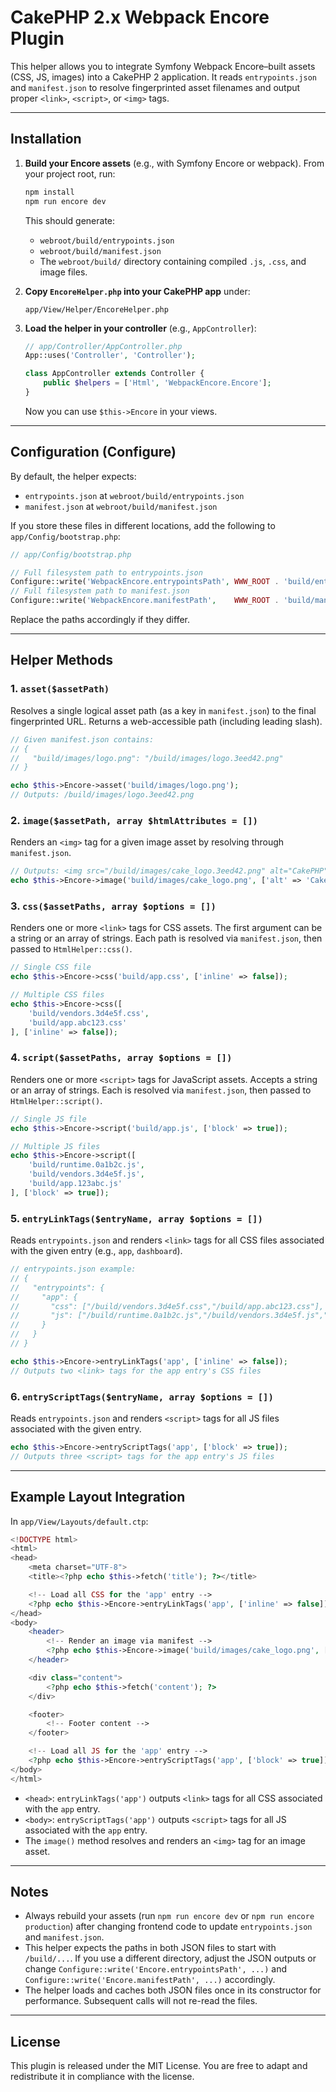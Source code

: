 # CakePHP 2.x Webpack Encore Plugin

This helper allows you to integrate Symfony Webpack Encore–built assets (CSS, JS, images) into a CakePHP 2 application. It reads `entrypoints.json` and `manifest.json` to resolve fingerprinted asset filenames and output proper `<link>`, `<script>`, or `<img>` tags.

---

## Installation

1. **Build your Encore assets** (e.g., with Symfony Encore or webpack). From your project root, run:
   ```bash
   npm install
   npm run encore dev
   ```
   This should generate:
    - `webroot/build/entrypoints.json`
    - `webroot/build/manifest.json`
    - The `webroot/build/` directory containing compiled `.js`, `.css`, and image files.

2. **Copy `EncoreHelper.php` into your CakePHP app** under:
   ```text
   app/View/Helper/EncoreHelper.php
   ```

3. **Load the helper in your controller** (e.g., `AppController`):
   ```php
   // app/Controller/AppController.php
   App::uses('Controller', 'Controller');

   class AppController extends Controller {
       public $helpers = ['Html', 'WebpackEncore.Encore'];
   }
   ```
   Now you can use `$this->Encore` in your views.

---

## Configuration (Configure)

By default, the helper expects:
- `entrypoints.json` at `webroot/build/entrypoints.json`
- `manifest.json` at `webroot/build/manifest.json`

If you store these files in different locations, add the following to `app/Config/bootstrap.php`:

```php
// app/Config/bootstrap.php

// Full filesystem path to entrypoints.json
Configure::write('WebpackEncore.entrypointsPath', WWW_ROOT . 'build/entrypoints.json');
// Full filesystem path to manifest.json
Configure::write('WebpackEncore.manifestPath',    WWW_ROOT . 'build/manifest.json');
```

Replace the paths accordingly if they differ.

---

## Helper Methods

### 1. `asset($assetPath)`

Resolves a single logical asset path (as a key in `manifest.json`) to the final fingerprinted URL. Returns a web-accessible path (including leading slash).

```php
// Given manifest.json contains:
// {
//   "build/images/logo.png": "/build/images/logo.3eed42.png"
// }

echo $this->Encore->asset('build/images/logo.png');
// Outputs: /build/images/logo.3eed42.png
```

### 2. `image($assetPath, array $htmlAttributes = [])`

Renders an `<img>` tag for a given image asset by resolving through `manifest.json`.

```php
// Outputs: <img src="/build/images/cake_logo.3eed42.png" alt="CakePHP" />
echo $this->Encore->image('build/images/cake_logo.png', ['alt' => 'CakePHP']);
```

### 3. `css($assetPaths, array $options = [])`

Renders one or more `<link>` tags for CSS assets. The first argument can be a string or an array of strings. Each path is resolved via `manifest.json`, then passed to `HtmlHelper::css()`.

```php
// Single CSS file
echo $this->Encore->css('build/app.css', ['inline' => false]);

// Multiple CSS files
echo $this->Encore->css([
    'build/vendors.3d4e5f.css',
    'build/app.abc123.css'
], ['inline' => false]);
```

### 4. `script($assetPaths, array $options = [])`

Renders one or more `<script>` tags for JavaScript assets. Accepts a string or an array of strings. Each is resolved via `manifest.json`, then passed to `HtmlHelper::script()`.

```php
// Single JS file
echo $this->Encore->script('build/app.js', ['block' => true]);

// Multiple JS files
echo $this->Encore->script([
    'build/runtime.0a1b2c.js',
    'build/vendors.3d4e5f.js',
    'build/app.123abc.js'
], ['block' => true]);
```

### 5. `entryLinkTags($entryName, array $options = [])`

Reads `entrypoints.json` and renders `<link>` tags for all CSS files associated with the given entry (e.g., `app`, `dashboard`).

```php
// entrypoints.json example:
// {
//   "entrypoints": {
//     "app": {
//       "css": ["/build/vendors.3d4e5f.css","/build/app.abc123.css"],
//       "js": ["/build/runtime.0a1b2c.js","/build/vendors.3d4e5f.js","/build/app.123abc.js"]
//     }
//   }
// }

echo $this->Encore->entryLinkTags('app', ['inline' => false]);
// Outputs two <link> tags for the app entry's CSS files
```

### 6. `entryScriptTags($entryName, array $options = [])`

Reads `entrypoints.json` and renders `<script>` tags for all JS files associated with the given entry.

```php
echo $this->Encore->entryScriptTags('app', ['block' => true]);
// Outputs three <script> tags for the app entry's JS files
```

---

## Example Layout Integration

In `app/View/Layouts/default.ctp`:

```php
<!DOCTYPE html>
<html>
<head>
    <meta charset="UTF-8">
    <title><?php echo $this->fetch('title'); ?></title>

    <!-- Load all CSS for the 'app' entry -->
    <?php echo $this->Encore->entryLinkTags('app', ['inline' => false]); ?>
</head>
<body>
    <header>
        <!-- Render an image via manifest -->
        <?php echo $this->Encore->image('build/images/cake_logo.png', ['alt' => 'CakePHP']); ?>
    </header>

    <div class="content">
        <?php echo $this->fetch('content'); ?>
    </div>

    <footer>
        <!-- Footer content -->
    </footer>

    <!-- Load all JS for the 'app' entry -->
    <?php echo $this->Encore->entryScriptTags('app', ['block' => true]); ?>
</body>
</html>
```

- `<head>`: `entryLinkTags('app')` outputs `<link>` tags for all CSS associated with the `app` entry.
- `<body>`: `entryScriptTags('app')` outputs `<script>` tags for all JS associated with the `app` entry.
- The `image()` method resolves and renders an `<img>` tag for an image asset.

---

## Notes

- Always rebuild your assets (run `npm run encore dev` or `npm run encore production`) after changing frontend code to update `entrypoints.json` and `manifest.json`.
- This helper expects the paths in both JSON files to start with `/build/...`. If you use a different directory, adjust the JSON outputs or change `Configure::write('Encore.entrypointsPath', ...)` and `Configure::write('Encore.manifestPath', ...)` accordingly.
- The helper loads and caches both JSON files once in its constructor for performance. Subsequent calls will not re-read the files.

---

## License

This plugin is released under the MIT License. You are free to adapt and redistribute it in compliance with the license.

